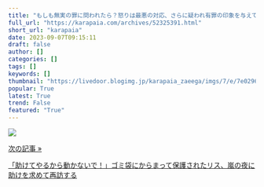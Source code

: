 ```yaml
---
title: "もしも無実の罪に問われたら？怒りは最悪の対応、さらに疑われ有罪の印象を与えてしまう : カラパイア"
full_url: "https://karapaia.com/archives/52325391.html"
short_url: "karapaia"
date: 2023-09-07T09:15:11
draft: false
author: []
categories: []
tags: []
keywords: []
thumbnail: "https://livedoor.blogimg.jp/karapaia_zaeega/imgs/7/e/7e02960e.jpg"
popular: True
latest: True
trend: False
featured: "True"
---
```


![](https://livedoor.blogimg.jp/karapaia_zaeega/imgs/7/e/7e02960e.jpg)

<a href="https://karapaia.com/archives/52325404.html"> <p class="inner"> <p class="h">次の記事 »</p> <p class="t">「助けてやるから動かないで！」ゴミ袋にからまって保護されたリス、嵐の夜に助けを求めて再訪する</p> </p> </a> 